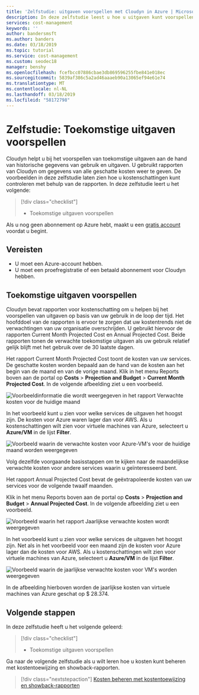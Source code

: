 ```yaml
---
title: 'Zelfstudie: uitgaven voorspellen met Cloudyn in Azure | Microsoft Docs'
description: In deze zelfstudie leest u hoe u uitgaven kunt voorspellen met behulp van historische gegevens van gebruik en uitgaven.
services: cost-management
keywords: ''
author: bandersmsft
ms.author: banders
ms.date: 03/18/2019
ms.topic: tutorial
ms.service: cost-management
ms.custom: seodec18
manager: benshy
ms.openlocfilehash: fcefbcc07886cbae3db869596255fbe841e018ec
ms.sourcegitcommit: 5839af386c5a2ad46aaaeb90a13065ef94e61e74
ms.translationtype: MT
ms.contentlocale: nl-NL
ms.lasthandoff: 03/18/2019
ms.locfileid: "58172798"
---
```

# <a name="tutorial-forecast-future-spending"></a>Zelfstudie: Toekomstige uitgaven voorspellen

Cloudyn helpt u bij het voorspellen van toekomstige uitgaven aan de hand van historische gegevens van gebruik en uitgaven. U gebruikt rapporten van Cloudyn om gegevens van alle geschatte kosten weer te geven. De voorbeelden in deze zelfstudie laten zien hoe u kostenschattingen kunt controleren met behulp van de rapporten. In deze zelfstudie leert u het volgende:

> [!div class="checklist"]
> * Toekomstige uitgaven voorspellen

Als u nog geen abonnement op Azure hebt, maakt u een [gratis account](https://azure.microsoft.com/free/?WT.mc_id=A261C142F) voordat u begint.

## <a name="prerequisites"></a>Vereisten

- U moet een Azure-account hebben.
- U moet een proefregistratie of een betaald abonnement voor Cloudyn hebben.

## <a name="forecast-future-spending"></a>Toekomstige uitgaven voorspellen

Cloudyn bevat rapporten voor kostenschatting om u helpen bij het voorspellen van uitgaven op basis van uw gebruik in de loop der tijd. Het hoofddoel van de rapporten is ervoor te zorgen dat uw kostentrends niet de verwachtingen van uw organisatie overschrijden. U gebruikt hiervoor de rapporten Current Month Projected Cost en Annual Projected Cost. Beide rapporten tonen de verwachte toekomstige uitgaven als uw gebruik relatief gelijk blijft met het gebruik over de 30 laatste dagen.

Het rapport Current Month Projected Cost toont de kosten van uw services. De geschatte kosten worden bepaald aan de hand van de kosten aan het begin van de maand en van de vorige maand. Klik in het menu Reports boven aan de portal op **Costs** > **Projection and Budget** > **Current Month Projected Cost**. In de volgende afbeelding ziet u een voorbeeld.

![Voorbeeldinformatie die wordt weergegeven in het rapport Verwachte kosten voor de huidige maand](./media/tutorial-forecast-spending/project-month01.png)

In het voorbeeld kunt u zien voor welke services de uitgaven het hoogst zijn. De kosten voor Azure waren lager dan voor AWS. Als u kostenschattingen wilt zien voor virtuele machines van Azure, selecteert u **Azure/VM** in de lijst **Filter**.

![Voorbeeld waarin de verwachte kosten voor Azure-VM's voor de huidige maand worden weergegeven](./media/tutorial-forecast-spending/project-month02.png)

Volg dezelfde voorgaande basisstappen om te kijken naar de maandelijkse verwachte kosten voor andere services waarin u geïnteresseerd bent.

Het rapport Annual Projected Cost bevat de geëxtrapoleerde kosten van uw services voor de volgende twaalf maanden.

Klik in het menu Reports boven aan de portal op **Costs** > **Projection and Budget** > **Annual Projected Cost**. In de volgende afbeelding ziet u een voorbeeld.

![Voorbeeld waarin het rapport Jaarlijkse verwachte kosten wordt weergegeven](./media/tutorial-forecast-spending/project-annual01.png)

In het voorbeeld kunt u zien voor welke services de uitgaven het hoogst zijn. Net als in het voorbeeld voor een maand zijn de kosten voor Azure lager dan de kosten voor AWS. Als u kostenschattingen wilt zien voor virtuele machines van Azure, selecteert u **Azure/VM** in de lijst **Filter**.

![Voorbeeld waarin de jaarlijkse verwachte kosten voor VM's worden weergegeven](./media/tutorial-forecast-spending/project-annual02.png)

In de afbeelding hierboven worden de jaarlijkse kosten van virtuele machines van Azure geschat op $ 28.374.

## <a name="next-steps"></a>Volgende stappen

In deze zelfstudie heeft u het volgende geleerd:

> [!div class="checklist"]
> * Toekomstige uitgaven voorspellen


Ga naar de volgende zelfstudie als u wilt leren hoe u kosten kunt beheren met kostentoewijzing en showback-rapporten.

> [!div class="nextstepaction"]
> [Kosten beheren met kostentoewijzing en showback-rapporten](tutorial-manage-costs.md)
